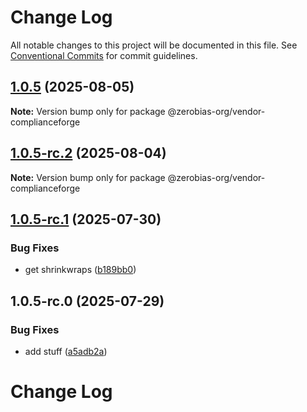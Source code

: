 # Change Log

All notable changes to this project will be documented in this file.
See [Conventional Commits](https://conventionalcommits.org) for commit guidelines.

## [1.0.5](https://github.com/zerobias-org/vendor/compare/@zerobias-org/vendor-complianceforge@1.0.5-rc.2...@zerobias-org/vendor-complianceforge@1.0.5) (2025-08-05)

**Note:** Version bump only for package @zerobias-org/vendor-complianceforge





## [1.0.5-rc.2](https://github.com/zerobias-org/vendor/compare/@zerobias-org/vendor-complianceforge@1.0.5-rc.1...@zerobias-org/vendor-complianceforge@1.0.5-rc.2) (2025-08-04)

**Note:** Version bump only for package @zerobias-org/vendor-complianceforge





## [1.0.5-rc.1](https://github.com/zerobias-org/vendor/compare/@zerobias-org/vendor-complianceforge@1.0.5-rc.0...@zerobias-org/vendor-complianceforge@1.0.5-rc.1) (2025-07-30)


### Bug Fixes

* get shrinkwraps ([b189bb0](https://github.com/zerobias-org/vendor/commit/b189bb0cf53ad66427530ccc0eab7824527942d3))





## 1.0.5-rc.0 (2025-07-29)


### Bug Fixes

* add stuff ([a5adb2a](https://github.com/zerobias-org/vendor/commit/a5adb2aecd0670c42e9077affecb6a047bf30fc6))





# Change Log
